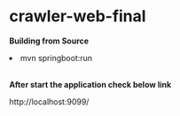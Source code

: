 # crawler-web-final

<B> Building from Source </B>

<li> mvn springboot:run </li>

<br>

<B> After start the application check below link </B>

 <a >http://localhost:9099/ </a>

